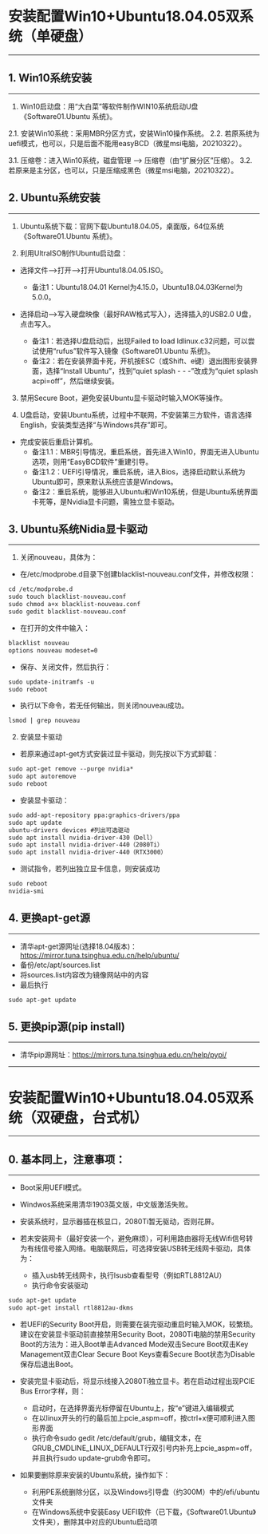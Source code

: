 # 安装配置Win10+Ubuntu18.04.05双系统（单硬盘）
----------

## 1. Win10系统安装
----------

1. Win10启动盘：用“大白菜”等软件制作WIN10系统启动U盘《Software01.Ubuntu 系统》。

2.1. 安装Win10系统：采用MBR分区方式，安装Win10操作系统。
2.2. 若原系统为uefi模式，也可以，只是后面不能用easyBCD（微星msi电脑，20210322）。

3.1. 压缩卷：进入Win10系统，磁盘管理 --> 压缩卷（由“扩展分区”压缩）。
3.2. 若原来是主分区，也可以，只是压缩成黑色（微星msi电脑，20210322）。

## 2. Ubuntu系统安装
----------

1. Ubuntu系统下载：官网下载Ubuntu18.04.05，桌面版，64位系统《Software01.Ubuntu 系统》。

2. 利用UltraISO制作Ubuntu启动盘：

* 选择文件-->打开-->打开Ubuntu18.04.05.ISO。
  * 备注1：Ubuntu18.04.01 Kernel为4.15.0，Ubuntu18.04.03Kernel为5.0.0。

* 选择启动-->写入硬盘映像（最好RAW格式写入），选择插入的USB2.0 U盘，点击写入。
  * 备注1：若选择U盘启动后，出现Failed to load ldlinux.c32问题，可以尝试使用“rufus”软件写入镜像《Software01.Ubuntu 系统》。
  * 备注2：若在安装界面卡死，开机按ESC（或Shift、e键）退出图形安装界面，选择“Install Ubuntu”，找到“quiet splash - - -”改成为“quiet splash acpi=off”，然后继续安装。

3. 禁用Secure Boot，避免安装Ubuntu显卡驱动时输入MOK等操作。

4. U盘启动，安装Ubuntu系统，过程中不联网，不安装第三方软件，语言选择English，安装类型选择“与Windows共存”即可。

* 完成安装后重启计算机。
  * 备注1.1：MBR引导情况，重启系统，首先进入Win10，界面无进入Ubuntu选项，则用“EasyBCD软件”重建引导。
  * 备注1.2：UEFI引导情况，重启系统，进入Bios，选择启动默认系统为Ubuntu即可，原来默认系统应该是Windows。
  * 备注2：重启系统，能够进入Ubuntu和Win10系统，但是Ubuntu系统界面卡死等，是Nvidia显卡问题，需独立显卡驱动。

## 3. Ubuntu系统Nidia显卡驱动
----------

1. 关闭nouveau，具体为：

* 在/etc/modprobe.d目录下创建blacklist-nouveau.conf文件，并修改权限：
```html
cd /etc/modprobe.d
sudo touch blacklist-nouveau.conf
sudo chmod a+x blacklist-nouveau.conf
sudo gedit blacklist-nouveau.conf
```

* 在打开的文件中输入：
```html
blacklist nouveau
options nouveau modeset=0
```

* 保存、关闭文件，然后执行：
```html
sudo update-initramfs -u
sudo reboot
```

* 执行以下命令，若无任何输出，则关闭nouveau成功。
```html
lsmod | grep nouveau
```

2. 安装显卡驱动

* 若原来通过apt-get方式安装过显卡驱动，则先按以下方式卸载：
```html
sudo apt-get remove --purge nvidia*
sudo apt autoremove
sudo reboot
```

* 安装显卡驱动：
```html
sudo add-apt-repository ppa:graphics-drivers/ppa
sudo apt update
ubuntu-drivers devices #列出可选驱动
sudo apt install nvidia-driver-430（Dell）
sudo apt install nvidia-driver-440（2080Ti）
sudo apt install nvidia-driver-440（RTX3000）
```

* 测试指令，若列出独立显卡信息，则安装成功
```html
sudo reboot
nvidia-smi
```

## 4. 更换apt-get源
----------

* 清华apt-get源网址(选择18.04版本)：https://mirror.tuna.tsinghua.edu.cn/help/ubuntu/
* 备份/etc/apt/sources.list  
* 将sources.list内容改为镜像网站中的内容  
* 最后执行
```html
sudo apt-get update  
```

## 5. 更换pip源(pip install)
----------
 
* 清华pip源网址：https://mirrors.tuna.tsinghua.edu.cn/help/pypi/




----------
# 安装配置Win10+Ubuntu18.04.05双系统（双硬盘，台式机）
----------

## 0. 基本同上，注意事项：
----------

* Boot采用UEFI模式。

* Windwos系统采用清华1903英文版，中文版激活失败。

* 安装系统时，显示器插在核显口，2080Ti暂无驱动，否则花屏。

* 若未安装网卡（最好安装一个，避免麻烦），可利用路由器将无线Wifi信号转为有线信号接入网络。电脑联网后，可选择安装USB转无线网卡驱动，具体为：
  * 插入usb转无线网卡，执行lsusb查看型号（例如RTL8812AU）
  * 执行命令安装驱动
```html
sudo apt-get update
sudo apt-get install rtl8812au-dkms
```
* 若UEFI的Security Boot开启，则需要在装完驱动重启时输入MOK，较繁琐。建议在安装显卡驱动前直接禁用Security Boot，2080Ti电脑的禁用Security Boot的方法为：进入Boot单击Advanced Mode双击Secure Boot双击Key Management双击Clear Secure Boot Keys查看Secure Boot状态为Disable保存后退出Boot。

* 安装完显卡驱动后，将显示线接入2080Ti独立显卡。若在启动过程出现PCIE Bus Error字样，则：
  * 启动时，在选择界面光标停留在Ubuntu上，按“e”键进入编辑模式
  * 在以linux开头的行的最后加上pcie_aspm=off，按ctrl+x便可顺利进入图形界面
  * 执行命令sudo gedit /etc/default/grub，编辑文本，在GRUB_CMDLINE_LINUX_DEFAULT行双引号内补充上pcie_aspm=off，并且执行sudo update-grub命令即可。

* 如果要删除原来安装的Ubuntu系统，操作如下：
  * 利用PE系统删除分区，以及Windows引导盘（约300M）中的/efi/ubuntu文件夹
  * 在Windows系统中安装Easy UEFI软件（已下载，《Software01.Ubuntu》文件夹），删除其中对应的Ubuntu启动项





